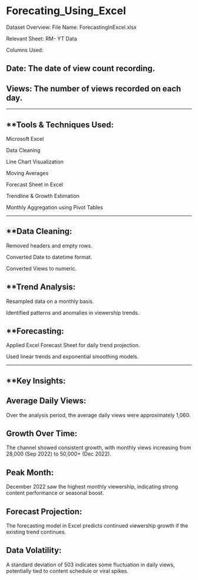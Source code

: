 # Forecating_Using_Excel

Dataset Overview:
File Name: ForecastingInExcel.xlsx

Relevant Sheet: RM- YT Data

Columns Used:

## Date: The date of view count recording.

## Views: The number of views recorded on each day.
-------------------------------------------------------------------------------------------------------------------

## **Tools & Techniques Used:
Microsoft Excel

Data Cleaning

Line Chart Visualization

Moving Averages

Forecast Sheet in Excel

Trendline & Growth Estimation

Monthly Aggregation using Pivot Tables

-----------------------------------------------------------------------------------------------------------
## **Data Cleaning:

Removed headers and empty rows.

Converted Date to datetime format.

Converted Views to numeric.

## **Trend Analysis:

Resampled data on a monthly basis.

Identified patterns and anomalies in viewership trends.

## **Forecasting:

Applied Excel Forecast Sheet for daily trend projection.

Used linear trends and exponential smoothing models.

--------------------------------------------------------------------------------------------------------------
## **Key Insights:

## Average Daily Views:
Over the analysis period, the average daily views were approximately 1,060.

## Growth Over Time:
The channel showed consistent growth, with monthly views increasing from 28,000 (Sep 2022) to 50,000+ (Dec 2022).

## Peak Month:
December 2022 saw the highest monthly viewership, indicating strong content performance or seasonal boost.

## Forecast Projection:
The forecasting model in Excel predicts continued viewership growth if the existing trend continues.

## Data Volatility:
A standard deviation of 503 indicates some fluctuation in daily views, potentially tied to content schedule or viral spikes.
